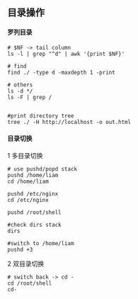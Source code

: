 ## 目录操作

#### 罗列目录

```
# $NF -> tail column
ls -l | grep "^d" | awk '{print $NF}'

# find
find ./ -type d -maxdepth 1 -print

# others
ls -d */
ls -F | grep /


#print directory tree
tree ./ -H http://localhost -o out.html

```


#### 目录切换

1 多目录切换

```
# use pushd/popd stack
pushd /home/liam
cd /home/liam

pushd /etc/nginx
cd /etc/nginx

pushd /root/shell

#check dirs stack
dirs

#switch to /home/liam
pushd +3 

```

2 双目录切换

```
# switch back -> cd -
cd /root/shell
cd-

```
